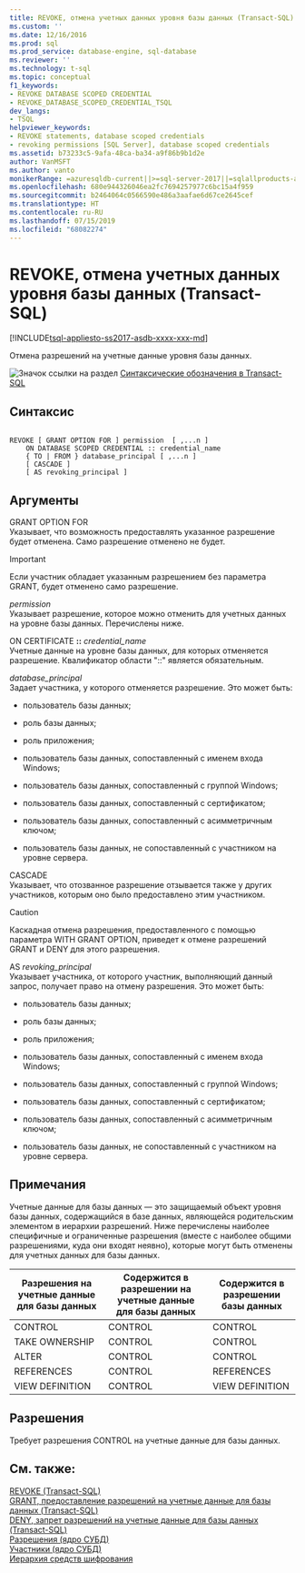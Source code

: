 ```yaml
---
title: REVOKE, отмена учетных данных уровня базы данных (Transact-SQL) | Документы Майкрософт
ms.custom: ''
ms.date: 12/16/2016
ms.prod: sql
ms.prod_service: database-engine, sql-database
ms.reviewer: ''
ms.technology: t-sql
ms.topic: conceptual
f1_keywords:
- REVOKE DATABASE SCOPED CREDENTIAL
- REVOKE_DATABASE_SCOPED_CREDENTIAL_TSQL
dev_langs:
- TSQL
helpviewer_keywords:
- REVOKE statements, database scoped credentials
- revoking permissions [SQL Server], database scoped credentials
ms.assetid: b73233c5-9afa-48ca-ba34-a9f86b9b1d2e
author: VanMSFT
ms.author: vanto
monikerRange: =azuresqldb-current||>=sql-server-2017||=sqlallproducts-allversions||>=sql-server-linux-2017||=azuresqldb-mi-current
ms.openlocfilehash: 680e944326046ea2fc7694257977c6bc15a4f959
ms.sourcegitcommit: b2464064c0566590e486a3aafae6d67ce2645cef
ms.translationtype: HT
ms.contentlocale: ru-RU
ms.lasthandoff: 07/15/2019
ms.locfileid: "68082274"
---
```

# <a name="revoke-database-scoped-credential-transact-sql"></a>REVOKE, отмена учетных данных уровня базы данных (Transact-SQL)
[!INCLUDE[tsql-appliesto-ss2017-asdb-xxxx-xxx-md](../../includes/tsql-appliesto-ss2017-asdb-xxxx-xxx-md.md)]

  Отмена разрешений на учетные данные уровня базы данных.  
  
 ![Значок ссылки на раздел](../../database-engine/configure-windows/media/topic-link.gif "Значок ссылки на раздел") [Синтаксические обозначения в Transact-SQL](../../t-sql/language-elements/transact-sql-syntax-conventions-transact-sql.md)  
  
## <a name="syntax"></a>Синтаксис  
  
```  
  
REVOKE [ GRANT OPTION FOR ] permission  [ ,...n ]   
    ON DATABASE SCOPED CREDENTIAL :: credential_name   
    { TO | FROM } database_principal [ ,...n ]  
    [ CASCADE ]  
    [ AS revoking_principal ]  
```  
  
## <a name="arguments"></a>Аргументы  
 GRANT OPTION FOR  
 Указывает, что возможность предоставлять указанное разрешение будет отменена. Само разрешение отменено не будет.  
  
> [!IMPORTANT]  
>  Если участник обладает указанным разрешением без параметра GRANT, будет отменено само разрешение.  
  
 *permission*  
 Указывает разрешение, которое можно отменить для учетных данных на уровне базы данных. Перечислены ниже.  
  
 ON CERTIFICATE **::** _credential_name_  
 Учетные данные на уровне базы данных, для которых отменяется разрешение. Квалификатор области "::" является обязательным.  
  
 *database_principal*  
 Задает участника, у которого отменяется разрешение. Это может быть:  
  
-   пользователь базы данных;  
  
-   роль базы данных;  
  
-   роль приложения;  
  
-   пользователь базы данных, сопоставленный с именем входа Windows;  
  
-   пользователь базы данных, сопоставленный с группой Windows;  
  
-   пользователь базы данных, сопоставленный с сертификатом;  
  
-   пользователь базы данных, сопоставленный с асимметричным ключом;  
  
-   пользователь базы данных, не сопоставленный с участником на уровне сервера.  
  
 CASCADE  
 Указывает, что отозванное разрешение отзывается также у других участников, которым оно было предоставлено этим участником.  
  
> [!CAUTION]  
>  Каскадная отмена разрешения, предоставленного с помощью параметра WITH GRANT OPTION, приведет к отмене разрешений GRANT и DENY для этого разрешения.  
  
 AS *revoking_principal*  
 Указывает участника, от которого участник, выполняющий данный запрос, получает право на отмену разрешения. Это может быть:  
  
-   пользователь базы данных;  
  
-   роль базы данных;  
  
-   роль приложения;  
  
-   пользователь базы данных, сопоставленный с именем входа Windows;  
  
-   пользователь базы данных, сопоставленный с группой Windows;  
  
-   пользователь базы данных, сопоставленный с сертификатом;  
  
-   пользователь базы данных, сопоставленный с асимметричным ключом;  
  
-   пользователь базы данных, не сопоставленный с участником на уровне сервера.  
  
## <a name="remarks"></a>Примечания  
 Учетные данные для базы данных — это защищаемый объект уровня базы данных, содержащийся в базе данных, являющейся родительским элементом в иерархии разрешений. Ниже перечислены наиболее специфичные и ограниченные разрешения (вместе с наиболее общими разрешениями, куда они входят неявно), которые могут быть отменены для учетных данных для базы данных.  
  
|Разрешения на учетные данные для базы данных|Содержится в разрешении на учетные данные для базы данных|Содержится в разрешении базы данных|  
|----------------------------|---------------------------------------|------------------------------------|  
|CONTROL|CONTROL|CONTROL|  
|TAKE OWNERSHIP|CONTROL|CONTROL|  
|ALTER|CONTROL|CONTROL|  
|REFERENCES|CONTROL|REFERENCES|  
|VIEW DEFINITION|CONTROL|VIEW DEFINITION|  
  
## <a name="permissions"></a>Разрешения  
 Требует разрешения CONTROL на учетные данные для базы данных.  
  
## <a name="see-also"></a>См. также:  
 [REVOKE (Transact-SQL)](../../t-sql/statements/revoke-transact-sql.md)      
 [GRANT, предоставление разрешений на учетные данные для базы данных (Transact-SQL)](../../t-sql/statements/grant-database-scoped-credential-transact-sql.md)   
 [DENY, запрет разрешений на учетные данные для базы данных (Transact-SQL)](../../t-sql/statements/deny-database-scoped-credential-transact-sql.md)   
 [Разрешения (ядро СУБД)](../../relational-databases/security/permissions-database-engine.md)   
 [Участники (ядро СУБД)](../../relational-databases/security/authentication-access/principals-database-engine.md)   
 [Иерархия средств шифрования](../../relational-databases/security/encryption/encryption-hierarchy.md)  
  
  
